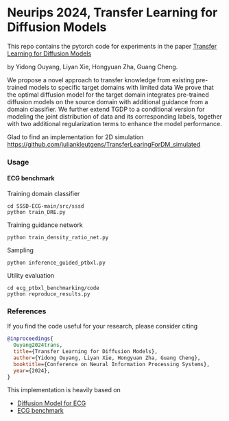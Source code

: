 # Neurips 2024, Transfer Learning for Diffusion Models

This repo contains the pytorch code for experiments in the paper [Transfer Learning for Diffusion Models](https://arxiv.org/abs/2405.16876)

by Yidong Ouyang, Liyan Xie, Hongyuan Zha, Guang Cheng.

We propose a novel approach to transfer knowledge from existing pre-trained models to specific target domains with limited data We prove that the optimal diffusion model for the target domain integrates pre-trained diffusion
models on the source domain with additional guidance from a domain classifier.
We further extend TGDP to a conditional version for modeling the joint distribution
of data and its corresponding labels, together with two additional regularization
terms to enhance the model performance. 

Glad to find an implementation for 2D simulation https://github.com/juliankleutgens/TransferLearingForDM_simulated

### Usage

#### ECG benchmark

Training domain classifier

```
cd SSSD-ECG-main/src/sssd
python train_DRE.py
```

Training guidance network

```
python train_density_ratio_net.py
```

Sampling

```
python inference_guided_ptbxl.py
```

Utility evaluation

```
cd ecg_ptbxl_benchmarking/code
python reproduce_results.py

```

### References

If you find the code useful for your research, please consider citing

```bib
@inproceedings{
  Ouyang2024trans,
  title={Transfer Learning for Diffusion Models},
  author={Yidong Ouyang, Liyan Xie, Hongyuan Zha, Guang Cheng},
  booktitle={Conference on Neural Information Processing Systems},
  year={2024},
}
```

This implementation is heavily based on 
* [Diffusion Model for ECG](https://github.com/AI4HealthUOL/SSSD-ECG) 
* [ECG benchmark](https://github.com/helme/ecg_ptbxl_benchmarking) 
